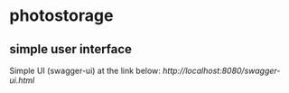 # photostorage 

## simple user interface
 Simple UI (swagger-ui) at the link below:
 *http://localhost:8080/swagger-ui.html*